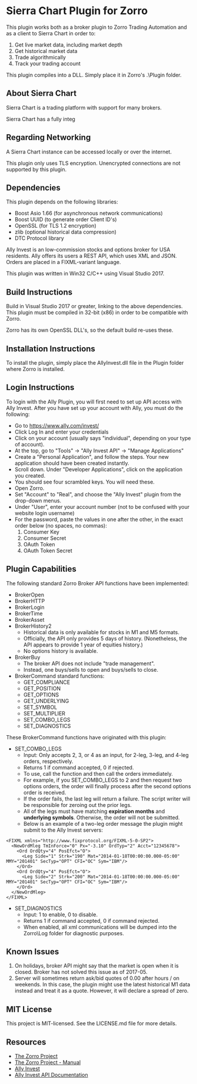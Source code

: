 # Sierra Chart Plugin for Zorro

This plugin works both as a broker plugin to Zorro Trading Automation and as a client to Sierra Chart in order to:
1) Get live market data, including market depth
2) Get historical market data
3) Trade algorithmically
4) Track your trading account

This plugin compiles into a DLL.  Simply place it in Zorro's .\Plugin folder.

## About Sierra Chart

Sierra Chart is a trading platform with support for many brokers.

Sierra Chart has a fully integ

## Regarding Networking

A Sierra Chart instance can be accessed locally or over the internet.

This plugin only uses TLS encryption.  Unencrypted connections are not supported by this plugin.

## Dependencies

This plugin depends on the following libraries:

* Boost Asio 1.66 (for asynchronous network communications)
* Boost UUID (to generate order Client ID's)
* OpenSSL (for TLS 1.2 encryption)
* zlib (optional historical data compression)
* DTC Protocol library

Ally Invest is an low-commission stocks and options broker for USA residents.  Ally offers its users a REST API, which uses XML and JSON.  Orders are placed in a FIXML-variant language.

This plugin was written in Win32 C/C++ using Visual Studio 2017.

## Build Instructions

Build in Visual Studio 2017 or greater, linking to the above dependencies.  This plugin must be compiled in 32-bit (x86) in order to be compatible with Zorro.

Zorro has its own OpenSSL DLL's, so the default build re-uses these.

## Installation Instructions

To install the plugin, simply place the AllyInvest.dll file in the Plugin folder where Zorro is installed.

## Login Instructions

To login with the Ally Plugin, you will first need to set up API access with Ally Invest. After you have set up your account with Ally, you must do the following:

* Go to https://www.ally.com/invest/
* Click Log In and enter your credentials
* Click on your account (usually says "individual", depending on your type of account).
* At the top, go to "Tools" -> "Ally Invest API" -> "Manage Applications"
* Create a "Personal Application", and follow the steps. Your new application should have been created instantly.
* Scroll down. Under "Developer Applications", click on the application you created.
* You should see four scrambled keys.  You will need these.
* Open Zorro.  
* Set "Account" to "Real", and choose the "Ally Invest" plugin from the drop-down menus.
* Under "User", enter your account number (not to be confused with your website login username)
* For the password, paste the values in one after the other, in the exact order below (no spaces, no commas):
  1. Consumer Key
  2. Consumer Secret
  3. OAuth Token
  4. OAuth Token Secret

## Plugin Capabilities

The following standard Zorro Broker API functions have been implemented:

* BrokerOpen
* BrokerHTTP
* BrokerLogin
* BrokerTime
* BrokerAsset
* BrokerHistory2
  * Historical data is only available for stocks in M1 and M5 formats.
  * Officially, the API only provides 5 days of history. (Nonetheless, the API appears to provide 1 year of equities history.)
  * No options history is available.
* BrokerBuy
  * The broker API does not include "trade management".
  * Instead, one buys/sells to open and buys/sells to close.
* BrokerCommand standard functions:
  * GET\_COMPLIANCE
  * GET\_POSITION
  * GET\_OPTIONS
  * GET\_UNDERLYING
  * SET\_SYMBOL
  * SET\_MULTIPLIER
  * SET\_COMBO\_LEGS
  * SET\_DIAGNOSTICS

These BrokerCommand functions have originated with this plugin:
* SET\_COMBO\_LEGS
  * Input: Only accepts 2, 3, or 4 as an input, for 2-leg, 3-leg, and 4-leg orders, respectively.
  * Returns 1 if command accepted, 0 if rejected.
  * To use, call the function and then call the orders immediately.
  * For example, if you SET_COMBO_LEGS to 2 and then request two options orders, the order will finally process after the second options order is received.
  * If the order fails, the last leg will return a failure.  The script writer will be responsible for zeroing out the prior legs.
  * All of the legs must have matching **expiration months** and **underlying symbols**.  Otherwise, the order will not be submitted.
  * Below is an example of a two-leg order message the plugin might submit to the Ally Invest servers:
```
<FIXML xmlns="http://www.fixprotocol.org/FIXML-5-0-SP2">
  <NewOrdMleg TmInForce="0" Px="-3.10" OrdTyp="2" Acct="12345678">
    <Ord OrdQty="4" PosEfct="O">
      <Leg Side="1" Strk="190" Mat="2014-01-18T00:00:00.000-05:00" MMY="201401" SecTyp="OPT" CFI="OC" Sym="IBM"/>
    </Ord>
    <Ord OrdQty="4" PosEfct="O">
      <Leg Side="2" Strk="200" Mat="2014-01-18T00:00:00.000-05:00" MMY="201401" SecTyp="OPT" CFI="OC" Sym="IBM"/>
    </Ord>
  </NewOrdMleg>
</FIXML>
```
* SET\_DIAGNOSTICS
  * Input: 1 to enable, 0 to disable.
  * Returns 1 if command accepted, 0 if command rejected.
  * When enabled, all xml communications will be dumped into the Zorro\Log folder for diagnostic purposes.

## Known Issues
1. On holidays, broker API might say that the market is open when it is closed.  Broker has not solved this issue as of 2017-05.
2. Server will sometimes return ask/bid quotes of 0.00 after hours / on weekends.  In this case, the plugin might use the latest historical M1 data instead and treat it as a quote.  However, it will declare a spread of zero.

## MIT License

This project is MIT-licensed. See the LICENSE.md file for more details.

## Resources

* [The Zorro Project](http://zorro-project.com/)
* [The Zorro Project - Manual](http://zorro-project.com/manual/)
* [Ally Invest](https://www.ally.com/invest/)
* [Ally Invest API Documentation](https://www.ally.com/api/invest/documentation/getting-started/)
